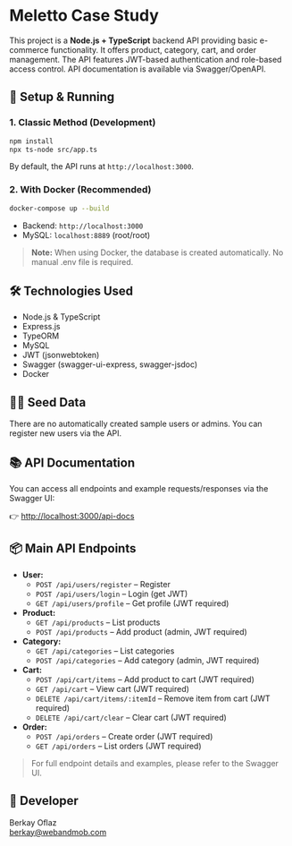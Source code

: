 # Meletto Case Study

This project is a **Node.js + TypeScript** backend API providing basic e-commerce functionality. It offers product, category, cart, and order management. The API features JWT-based authentication and role-based access control. API documentation is available via Swagger/OpenAPI.

## 🚀 Setup & Running

### 1. Classic Method (Development)
```bash
npm install
npx ts-node src/app.ts
```
By default, the API runs at `http://localhost:3000`.

### 2. With Docker (Recommended)
```bash
docker-compose up --build
```
- Backend: `http://localhost:3000`
- MySQL: `localhost:8889` (root/root)

> **Note:** When using Docker, the database is created automatically. No manual .env file is required.

## 🛠️ Technologies Used
- Node.js & TypeScript
- Express.js
- TypeORM
- MySQL
- JWT (jsonwebtoken)
- Swagger (swagger-ui-express, swagger-jsdoc)
- Docker

## 🧑‍💻 Seed Data
There are no automatically created sample users or admins. You can register new users via the API.

## 📚 API Documentation
You can access all endpoints and example requests/responses via the Swagger UI:

👉 [http://localhost:3000/api-docs](http://localhost:3000/api-docs)

## 📦 Main API Endpoints

- **User:**
  - `POST /api/users/register` – Register
  - `POST /api/users/login` – Login (get JWT)
  - `GET /api/users/profile` – Get profile (JWT required)
- **Product:**
  - `GET /api/products` – List products
  - `POST /api/products` – Add product (admin, JWT required)
- **Category:**
  - `GET /api/categories` – List categories
  - `POST /api/categories` – Add category (admin, JWT required)
- **Cart:**
  - `POST /api/cart/items` – Add product to cart (JWT required)
  - `GET /api/cart` – View cart (JWT required)
  - `DELETE /api/cart/items/:itemId` – Remove item from cart (JWT required)
  - `DELETE /api/cart/clear` – Clear cart (JWT required)
- **Order:**
  - `POST /api/orders` – Create order (JWT required)
  - `GET /api/orders` – List orders (JWT required)

> For full endpoint details and examples, please refer to the Swagger UI.

## 👤 Developer
Berkay Oflaz  
[berkay@webandmob.com](mailto:berkay@webandmob.com) 